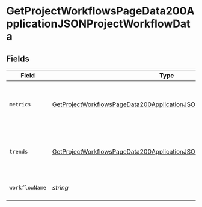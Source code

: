 # GetProjectWorkflowsPageData200ApplicationJSONProjectWorkflowData


## Fields

| Field                                                                                                                                                                         | Type                                                                                                                                                                          | Required                                                                                                                                                                      | Description                                                                                                                                                                   | Example                                                                                                                                                                       |
| ----------------------------------------------------------------------------------------------------------------------------------------------------------------------------- | ----------------------------------------------------------------------------------------------------------------------------------------------------------------------------- | ----------------------------------------------------------------------------------------------------------------------------------------------------------------------------- | ----------------------------------------------------------------------------------------------------------------------------------------------------------------------------- | ----------------------------------------------------------------------------------------------------------------------------------------------------------------------------- |
| `metrics`                                                                                                                                                                     | [GetProjectWorkflowsPageData200ApplicationJSONProjectWorkflowDataMetrics](../../models/operations/GetProjectWorkflowsPageData200ApplicationJSONProjectWorkflowDataMetrics.md) | :heavy_check_mark:                                                                                                                                                            | Metrics aggregated across a workflow or branchfor a project.                                                                                                                  |                                                                                                                                                                               |
| `trends`                                                                                                                                                                      | [GetProjectWorkflowsPageData200ApplicationJSONProjectWorkflowDataTrends](../../models/operations/GetProjectWorkflowsPageData200ApplicationJSONProjectWorkflowDataTrends.md)   | :heavy_check_mark:                                                                                                                                                            | Trends aggregated across a workflow or branch for a project.                                                                                                                  |                                                                                                                                                                               |
| `workflowName`                                                                                                                                                                | *string*                                                                                                                                                                      | :heavy_check_mark:                                                                                                                                                            | The name of the workflow.                                                                                                                                                     | build-and-test                                                                                                                                                                |
